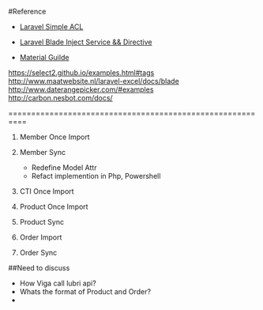 #Reference

- [Laravel Simple ACL](https://gist.github.com/drawmyattention/8cb599ee5dc0af5f4246)

- [Laravel Blade Inject Service && Directive](https://mattstauffer.co/blog/custom-conditionals-with-laravels-blade-directives)

- [Material Guilde](https://github.com/FezVrasta/bootstrap-material-design)

https://select2.github.io/examples.html#tags
http://www.maatwebsite.nl/laravel-excel/docs/blade
http://www.daterangepicker.com/#examples
http://carbon.nesbot.com/docs/

==========================================================

1. Member Once Import
2. Member Sync
    - Redefine Model Attr
    - Refact implemention in Php, Powershell 

3. CTI Once Import
4. Product Once Import
5. Product Sync 
6. Order Import
7. Order Sync

##Need to discuss

- How Viga call lubri api?
- Whats the format of Product and Order?
- 
